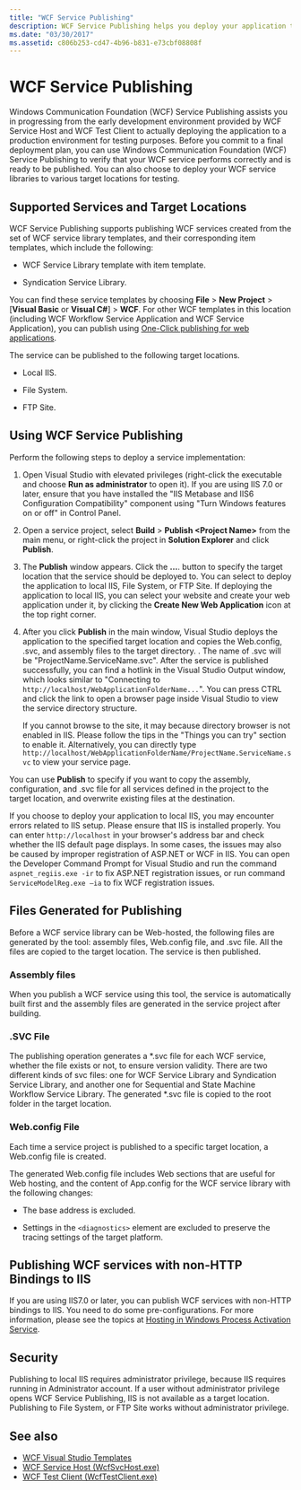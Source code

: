 ```yaml
---
title: "WCF Service Publishing"
description: WCF Service Publishing helps you deploy your application to a production environment for testing purposes. 
ms.date: "03/30/2017"
ms.assetid: c806b253-cd47-4b96-b831-e73cbf08808f
---
```

# WCF Service Publishing

Windows Communication Foundation (WCF) Service Publishing assists you in progressing from the early development environment provided by WCF Service Host and WCF Test Client to actually deploying the application to a production environment for testing purposes. Before you commit to a final deployment plan, you can use Windows Communication Foundation (WCF) Service Publishing to verify that your WCF service performs correctly and is ready to be published. You can also choose to deploy your WCF service libraries to various target locations for testing.

## Supported Services and Target Locations

WCF Service Publishing supports publishing WCF services created from the set of WCF service library templates, and their corresponding item templates, which include the following:

- WCF Service Library template with item template.

- Syndication Service Library.

You can find these service templates by choosing **File** > **New Project** > [**Visual Basic** or **Visual C#**] > **WCF**. For other WCF templates in this location (including WCF Workflow Service Application and WCF Service Application), you can publish using [One-Click publishing for web applications](/previous-versions/aspnet/dd465337(v=vs.110)).

The service can be published to the following target locations.

- Local IIS.

- File System.

- FTP Site.

## Using WCF Service Publishing

Perform the following steps to deploy a service implementation:

1. Open Visual Studio with elevated privileges (right-click the executable and choose **Run as administrator** to open it).  If you are using IIS 7.0 or later, ensure that you have installed the "IIS Metabase and IIS6 Configuration Compatibility" component using "Turn Windows features on or off" in Control Panel.

2. Open a service project, select **Build** > **Publish \<Project Name>** from the main menu, or right-click the project in **Solution Explorer** and click **Publish**.

3. The **Publish** window appears. Click the **…**. button to specify the target location that the service should be deployed to. You can select to deploy the application to local IIS, File System, or FTP Site. If deploying the application to local IIS, you can select your website and create your web application under it, by clicking the **Create New Web Application** icon at the top right corner.

4. After you click **Publish** in the main window, Visual Studio deploys the application to the specified target location and copies the Web.config, .svc, and assembly files to the target directory. . The name of .svc will be "ProjectName.ServiceName.svc". After the service is published successfully, you can find a hotlink in the Visual Studio Output window, which looks similar to "Connecting to `http://localhost/WebApplicationFolderName...`". You can press CTRL and click the link to open a browser page inside Visual Studio to view the service directory structure.

     If you cannot browse to the site, it may because directory browser is not enabled in IIS. Please follow the tips in the "Things you can try" section to enable it. Alternatively, you can directly type `http://localhost/WebApplicationFolderName/ProjectName.ServiceName.svc` to view your service page.

You can use **Publish** to specify if you want to copy the assembly, configuration, and .svc file for all services defined in the project to the target location, and overwrite existing files at the destination.

If you choose to deploy your application to local IIS, you may encounter errors related to IIS setup. Please ensure that IIS is installed properly. You can enter `http://localhost` in your browser's address bar and check whether the IIS default page displays. In some cases, the issues may also be caused by improper registration of ASP.NET or WCF in IIS. You can open the Developer Command Prompt for Visual Studio and run the command `aspnet_regiis.exe -ir` to fix ASP.NET registration issues, or run command `ServiceModelReg.exe –ia` to fix WCF registration issues.

## Files Generated for Publishing
 Before a WCF service library can be Web-hosted, the following files are generated by the tool: assembly files, Web.config file, and .svc file. All the files are copied to the target location. The service is then published.

### Assembly files
 When you publish a WCF service using this tool, the service is automatically built first and the assembly files are generated in the service project after building.

### .SVC File
 The publishing operation generates a *.svc file for each WCF service, whether the file exists or not, to ensure version validity. There are two different kinds of svc files: one for WCF Service Library and Syndication Service Library, and another one for Sequential and State Machine Workflow Service Library. The generated \*.svc file is copied to the root folder in the target location.

### Web.config File
 Each time a service project is published to a specific target location, a Web.config file is created.

 The generated Web.config file includes Web sections that are useful for Web hosting, and the content of App.config for the WCF service library with the following changes:

- The base address is excluded.

- Settings in the `<diagnostics>` element are excluded to preserve the tracing settings of the target platform.

## Publishing WCF services with non-HTTP Bindings to IIS
 If you are using IIS7.0 or later, you can publish WCF services with non-HTTP bindings to IIS. You need to do some pre-configurations. For more information, please see the topics at  [Hosting in Windows Process Activation Service](./feature-details/hosting-in-windows-process-activation-service.md).

## Security
 Publishing to local IIS requires administrator privilege, because IIS requires running in Administrator account. If a user without administrator privilege opens WCF Service Publishing, IIS is not available as a target location. Publishing to File System, or FTP Site works without administrator privilege.

## See also

- [WCF Visual Studio Templates](wcf-vs-templates.md)
- [WCF Service Host (WcfSvcHost.exe)](wcf-service-host-wcfsvchost-exe.md)
- [WCF Test Client (WcfTestClient.exe)](wcf-test-client-wcftestclient-exe.md)
